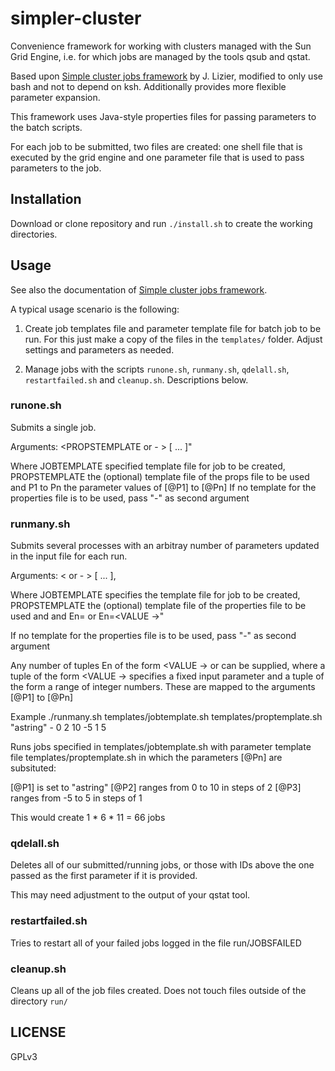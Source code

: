 simpler-cluster
===============

Convenience framework for working with clusters managed
with the Sun Grid Engine, i.e. for which jobs are managed by the tools
qsub and qstat.

Based upon [Simple cluster jobs framework](http://lizier.me/joseph/software/simplecluster/)
by J. Lizier, modified to only use bash and not to depend on ksh.
Additionally provides more flexible parameter expansion.

This framework uses Java-style properties files for passing parameters
to the batch scripts.

For each job to be submitted, two files are created: one shell file that
is executed by the grid engine and one parameter file that is used to
pass parameters to the job.

Installation
------------

Download or clone repository and run `./install.sh` to create the
working directories.


Usage
-----

See also the documentation of [Simple cluster jobs framework](http://lizier.me/joseph/software/simplecluster/).

A typical usage scenario is the following:

1. Create job templates file and parameter template file for batch job
   to be run. For this just make a copy of the files in the `templates/`
   folder. Adjust settings and parameters as needed.
   
2. Manage jobs with the scripts `runone.sh`, `runmany.sh`, `qdelall.sh`,
   `restartfailed.sh` and `cleanup.sh`. Descriptions below.
   
### runone.sh

Submits a single job.

Arguments: <JOBTEMPLATE> <PROPSTEMPLATE or - > [ <P1> <P2> <P3> ... ]"

Where JOBTEMPLATE specified template file for job to be created,
PROPSTEMPLATE the (optional) template file of the props file to be
used and P1 to Pn the parameter values of [@P1] to [@Pn]
If no template for the properties file is to be used, pass "-" as
second argument

### runmany.sh

Submits several processes with an arbitray number of
parameters updated in the input file for each run.

Arguments: <JOBTEMPL> <<PROPSTEMPL> or - > <E1> [ <E2> <E3> ... ],

Where JOBTEMPLATE specifies the template file for job to be created,
PROPSTEMPLATE the (optional) template file of the properties file to
be used and and En=<START INCREMENT STOP> or En=<VALUE ->"

If no template for the properties file is to be used, pass "-" as
second argument

Any number of tuples En of the form <VALUE -> or
<START INCREMENT STOP> can be supplied,  where a tuple of the form
<VALUE -> specifies a fixed input parameter  and a tuple of the form
<START INCREMENT STOP> a range of integer numbers.
These are mapped to the arguments [@P1] to [@Pn]

Example ./runmany.sh templates/jobtemplate.sh 
                     templates/proptemplate.sh 
                     "astring" - 0 2 10 -5 1 5

Runs jobs specified in templates/jobtemplate.sh with parameter
template file templates/proptemplate.sh in which the parameters [@Pn]
are subsituted:

[@P1] is set to "astring"
[@P2] ranges from 0 to 10 in steps of 2
[@P3] ranges from -5 to 5 in steps of 1
 
This would create  1 * 6 * 11 = 66 jobs

### qdelall.sh

Deletes all of our submitted/running jobs, or those with IDs above 
the one passed as the first parameter if it is provided.

This may need adjustment to the output of your qstat tool.

### restartfailed.sh

Tries to restart all of your failed jobs logged in the file 
run/JOBSFAILED

### cleanup.sh

Cleans up all of the job files created. Does not touch files
outside of the directory `run/`


LICENSE
-------

GPLv3
